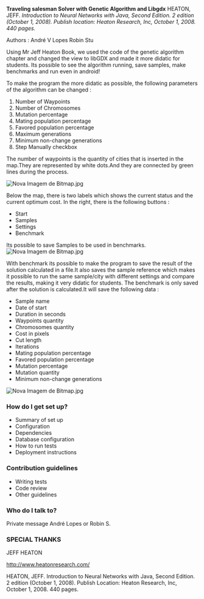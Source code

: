 **Traveling salesman Solver with Genetic Algorithm and Libgdx** 
HEATON, JEFF.
*Introduction to Neural Networks with Java, Second Edition. 2 edition (October 1, 2008). Publish location: Heaton Research, Inc, October 1, 2008. 440 pages.*

Authors : 
André V Lopes
Robin Stu

Using Mr Jeff Heaton Book, we used the code of the genetic algorithm chapter and changed the view to libGDX and made it more didatic for students.
Its possible to see the algorithm running, save samples, make benchmarks and run even in android!

To make the program the more didatic as possible, the following parameters of the algorithm can be changed :

1. Number of Waypoints
2. Number of Chromosomes
3. Mutation percentage
4. Mating population percentage
5. Favored population percentage
7. Maximum generations
8. Minimum non-change generations
9. Step Manually checkbox

The number of waypoints is the quantity of cities that is inserted in the map.They are represented by white dots.And they are connected by green lines during the process.

![Nova Imagem de Bitmap.jpg](https://bitbucket.org/repo/egL9o4/images/96409790-Nova%20Imagem%20de%20Bitmap.jpg)

Below the map, there is two labels which shows the current status and the current optimum cost.
In the right, there is the following buttons :
* Start
* Samples
* Settings
* Benchmark

Its  possible to save Samples to be used in benchmarks.
![Nova Imagem de Bitmap.jpg](https://bitbucket.org/repo/egL9o4/images/1790321101-Nova%20Imagem%20de%20Bitmap.jpg)


With benchmark its possible to make the program to save the result of the solution calculated in a file.It also saves the sample reference which makes it possible to run the same sample/city with different settings and compare the results, making it very didatic for students.
The benchmark is only saved after the solution is calculated.It will save the following data :

* Sample name
* Date of start
* Duration in seconds
* Waypoints quantity
* Chromosomes quantity
* Cost in pixels
* Cut length
* Iterations
* Mating population percentage
* Favored population percentage
* Mutation percentage
* Mutation quantity
* Minimum non-change generations

![Nova Imagem de Bitmap.jpg](https://bitbucket.org/repo/egL9o4/images/2634418079-Nova%20Imagem%20de%20Bitmap.jpg)


### How do I get set up? ###

* Summary of set up
* Configuration
* Dependencies
* Database configuration
* How to run tests
* Deployment instructions

### Contribution guidelines ###

* Writing tests
* Code review
* Other guidelines

### Who do I talk to? ###

Private message André Lopes or Robin S.


###  SPECIAL THANKS  ###

JEFF HEATON

http://www.heatonresearch.com/

HEATON, JEFF. Introduction to Neural Networks with Java, Second Edition. 2 edition (October 1, 2008). Publish Location: Heaton Research, Inc, October 1, 2008. 440 pages.

